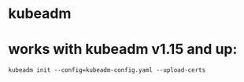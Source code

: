 # kubeadm

# works with kubeadm v1.15 and up:

```
kubeadm init --config=kubeadm-config.yaml --upload-certs
```
